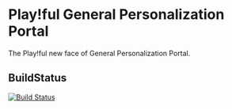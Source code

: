 # Play!ful General Personalization Portal

The Play!ful new face of General Personalization Portal.

## BuildStatus
[![Build Status](https://travis-ci.org/vmous/jPlayfulGPP.png?branch=master)](https://travis-ci.org/vmous/jPlayfulGPP)

